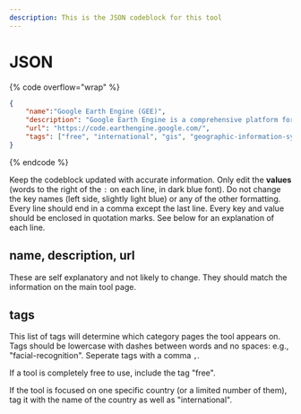 ```yaml
---
description: This is the JSON codeblock for this tool
---
```


# JSON

{% code overflow="wrap" %}
```json
{
    "name":"Google Earth Engine (GEE)",
    "description": "Google Earth Engine is a comprehensive platform for environmental monitoring and analysis through satellite imagery and geospatial data.",
    "url": "https://code.earthengine.google.com/",
    "tags": ["free", "international", "gis", "geographic-information-system", "geospatial-information", "geographic-data-analysis", "mapping", "satellite", "satellite-imagery", "remote-sensing", "environment",  "geospatial", "international", "spatial-analysis", "data-analysis", "deforestation", "agriculture", "water", "climate-change"]
}
```
{% endcode %}

Keep the codeblock updated with accurate information. Only edit the **values** (words to the right of the `:` on each line, in dark blue font). Do not change the key names (left side, slightly light blue) or any of the other formatting. Every line should end in a comma except the last line. Every key and value should be enclosed in quotation marks. See below for an explanation of each line.&#x20;

## name, description, url

These are self explanatory and not likely to change. They should match the information on the main tool page.

## tags

This list of tags will determine which category pages the tool appears on. Tags should be lowercase with dashes between words and no spaces: e.g., "facial-recognition". Seperate tags with a comma `,`.

If a tool is completely free to use, include the tag "free".

If the tool is focused on one specific country (or a limited number of them), tag it with the name of the country as well as "international".

